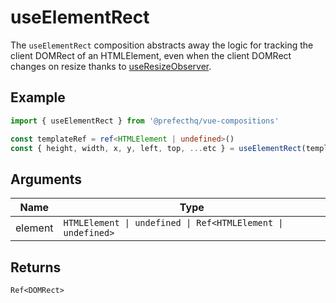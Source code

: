 # useElementRect
The `useElementRect` composition abstracts away the logic for tracking the client DOMRect of an HTMLElement, even when the client DOMRect changes on resize thanks to [useResizeObserver](https://github.com/PrefectHQ/vue-compositions/tree/main/src/useResizeObserver).

## Example
```typescript
import { useElementRect } from '@prefecthq/vue-compositions'

const templateRef = ref<HTMLElement | undefined>()
const { height, width, x, y, left, top, ...etc } = useElementRect(templateRef)
```

## Arguments
| Name     | Type                              |
|----------|-----------------------------------|
| element | `HTMLElement \| undefined \| Ref<HTMLElement \| undefined>` |

## Returns
`Ref<DOMRect>`